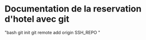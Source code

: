 # Documentation de la reservation d'hotel avec git

"bash 
git init 
git remote add origin SSH_REPO
"